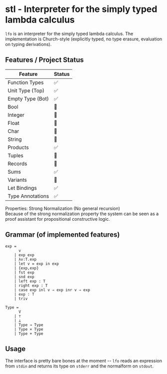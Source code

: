 # stl - Interpreter for the simply typed lambda calculus

`lfo` is an interpreter for the simply typed lambda calculus. 
The implementation is Church-style (explicitly typed, no type erasure, evaluation on typing derivations).

## Features / Project Status

Feature                   | Status
------------------------- | ---------------------------
Function Types            | :white_check_mark:
Unit Type (Top)	   	  | :white_check_mark:
Empty Type (Bot)          | :white_check_mark:
Bool                      | :red_circle:
Integer                   | :red_circle:
Float                     | :red_circle:
Char                      | :red_circle:
String                    | :red_circle:
Products                  | :white_check_mark:
Tuples                    | :red_circle:
Records                   | :red_circle:
Sums                      | :white_check_mark:
Variants                  | :red_circle:
Let Bindings              | :white_check_mark:
Type Annotations          | :white_check_mark:

Properties: Strong Normalization (No general recursion)  
Because of the strong normalization property the system can be seen as a proof assistant
for propositional constructive logic.

## Grammar (of implemented features)

    exp =
          v
        | exp exp
        | λv:T.exp 
        | let v = exp in exp
        | {exp,exp}
        | fst exp
        | snd exp
        | left exp : T
        | right exp : T
        | case exp inl v ⇒ exp inr v ⇒ exp
        | exp : T
        | triv
    
    Type =
          V
        | ⊤
        | ⊥
        | Type → Type
        | Type × Type
        | Type + Type

## Usage

The interface is pretty bare bones at the moment -- `lfo` reads an expression from `stdin` 
and returns its type on `stderr` and the normalform on `stdout`.
